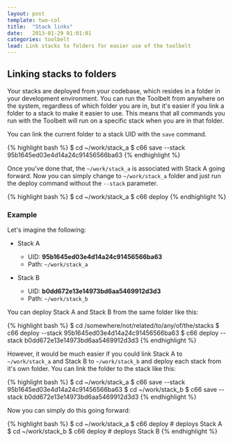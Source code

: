 ```yaml
---
layout: post
template: two-col
title:  "Stack links"
date:   2013-01-29 01:01:01
categories: toolbelt
lead: Link stacks to folders for easier use of the toolbelt
---
```


## Linking stacks to folders
Your stacks are deployed from your codebase, which resides in a folder in your development environment. You can run the Toolbelt from anywhere on the system, regardless of which folder you are in, but it's easier if you link a folder to a stack to make it easier to use. This means that all commands you run with the Toolbelt will run on a specific stack when you are in that folder.

You can link the current folder to a stack UID with the `save` command. 

{% highlight bash %}
$ cd ~/work/stack_a
$ c66 save --stack 95b1645ed03e4d14a24c91456566ba63
{% endhighlight %}

Once you've done that, the `~/work/stack_a` is associated with Stack A going forward. Now you can simply change to `~/work/stack_a` folder and just run the deploy command without the `--stack` parameter.

{% highlight bash %}
$ cd ~/work/stack_a
$ c66 deploy
{% endhighlight %}

### Example
Let's imagine the following:

* Stack A
	* UID: **95b1645ed03e4d14a24c91456566ba63**
	* Path: `~/work/stack_a`

* Stack B
	* UID: **b0dd672e13e14973bd6aa5469912d3d3**
	* Path: `~/work/stack_b`
	

You can deploy Stack A and Stack B from the same folder like this:

{% highlight bash %}
$ cd /somewhere/not/related/to/any/of/the/stacks
$ c66 deploy --stack 95b1645ed03e4d14a24c91456566ba63
$ c66 deploy --stack b0dd672e13e14973bd6aa5469912d3d3
{% endhighlight %}

However, it would be much easier if you could link Stack A to `~/work/stack_a` and Stack B to `~/work/stack_b` and deploy each stack from it's own folder. You can link the folder to the stack like this:

{% highlight bash %}
$ cd ~/work/stack_a
$ c66 save --stack 95b1645ed03e4d14a24c91456566ba63
$ cd ~/work/stack_b
$ c66 save --stack b0dd672e13e14973bd6aa5469912d3d3
{% endhighlight %}

Now you can simply do this going forward:

{% highlight bash %}
$ cd ~/work/stack_a
$ c66 deploy # deploys Stack A
$ cd ~/work/stack_b
$ c66 deploy # deploys Stack B
{% endhighlight %}
